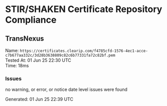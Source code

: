 # STIR/SHAKEN Certificate Repository Compliance

## TransNexus

Name: `https://certificates.clearip.com/f4785cfd-1576-4ec1-acce-c7b677aa332c/3d28b3638809c82c6b77331fa72c82bf.pem`\
Tested At: 01 Jun 25 22:30 UTC\
Time: 18ms

### Issues

no warning, or error, or notice date level issues were found

Generated: 01 Jun 25 22:39 UTC